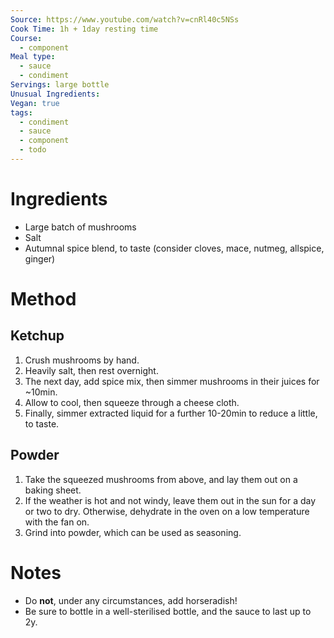 ```yaml
---
Source: https://www.youtube.com/watch?v=cnRl40c5NSs
Cook Time: 1h + 1day resting time
Course:
  - component
Meal type:
  - sauce
  - condiment
Servings: large bottle
Unusual Ingredients: 
Vegan: true
tags:
  - condiment
  - sauce
  - component
  - todo
---
```

# Ingredients

- Large batch of mushrooms
- Salt
- Autumnal spice blend, to taste (consider cloves, mace, nutmeg, allspice, ginger)

# Method

## Ketchup

1. Crush mushrooms by hand.
2. Heavily salt, then rest overnight.
3. The next day, add spice mix, then simmer mushrooms in their juices for ~10min.
4. Allow to cool, then squeeze through a cheese cloth.
5. Finally, simmer extracted liquid for a further 10-20min to reduce a little, to taste.

## Powder

1. Take the squeezed mushrooms from above, and lay them out on a baking sheet.
2. If the weather is hot and not windy, leave them out in the sun for a day or two to dry. Otherwise, dehydrate in the oven on a low temperature with the fan on.
3. Grind into powder, which can be used as seasoning.

# Notes

- Do **not**, under any circumstances, add horseradish!
- Be sure to bottle in a well-sterilised bottle, and the sauce to last up to 2y.